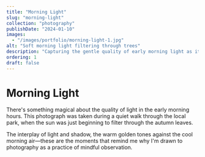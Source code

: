 ```yaml
---
title: "Morning Light"
slug: "morning-light"
collection: "photography"
publishDate: "2024-01-10"
images:
  - "/images/portfolio/morning-light-1.jpg"
alt: "Soft morning light filtering through trees"
description: "Capturing the gentle quality of early morning light as it filters through autumn leaves."
ordering: 1
draft: false
---
```


# Morning Light

There's something magical about the quality of light in the early morning hours. This photograph was taken during a quiet walk through the local park, when the sun was just beginning to filter through the autumn leaves.

The interplay of light and shadow, the warm golden tones against the cool morning air—these are the moments that remind me why I'm drawn to photography as a practice of mindful observation.